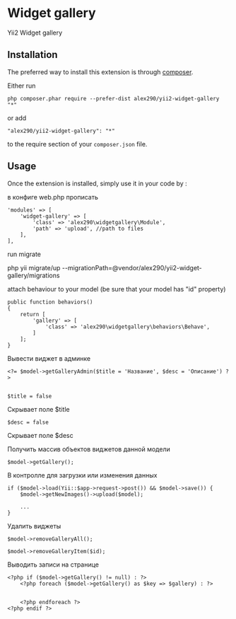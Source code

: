 Widget gallery
==============
Yii2 Widget gallery

Installation
------------

The preferred way to install this extension is through [composer](http://getcomposer.org/download/).

Either run

```
php composer.phar require --prefer-dist alex290/yii2-widget-gallery "*"
```

or add

```
"alex290/yii2-widget-gallery": "*"
```

to the require section of your `composer.json` file.


Usage
-----

Once the extension is installed, simply use it in your code by  :

в конфиге web.php прописать

    'modules' => [
        'widget-gallery' => [
            'class' => 'alex290\widgetgallery\Module',
            'path' => 'upload', //path to files
        ],
    ],

run migrate

php yii migrate/up --migrationPath=@vendor/alex290/yii2-widget-gallery/migrations

attach behaviour to your model (be sure that your model has "id" property)

    public function behaviors()
    {
        return [
            'gallery' => [
                'class' => 'alex290\widgetgallery\behaviors\Behave',
            ]
        ];
    }


Вывести виджет в админке

    <?= $model->getGalleryAdmin($title = 'Название', $desc = 'Описание') ?>


    $title = false

Скрывает поле $title

    $desc = false

Скрывает поле $desc


Получить массив объектов виджетов данной модели

    $model->getGallery();

В контролле для загрузки или изменения данных

    if ($model->load(Yii::$app->request->post()) && $model->save()) {
        $model->getNewImages()->upload($model);

        ...
    }

Удалить виджеты

    $model->removeGalleryAll();

    $model->removeGalleryItem($id);
    
Выводить записи на странице
    
    <?php if ($model->getGallery() != null) : ?>
        <?php foreach ($model->getGallery() as $key => $gallery) : ?>


        <?php endforeach ?>
    <?php endif ?>
    
